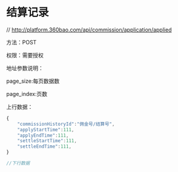 # 结算记录

// http://platform.360bao.com/api/commission/application/applied

方法：POST

权限：需要授权

地址参数说明：

page_size:每页数据数

page_index:页数

上行数据：

```javascript
{
    "commissionHistoryId":"佣金号/结算号",
    "applyStartTime":111,
    "applyEndTime":111,
    "settleStartTime":111,
    "settleEndTime":111,
}
```

```javascript
//下行数据
```

